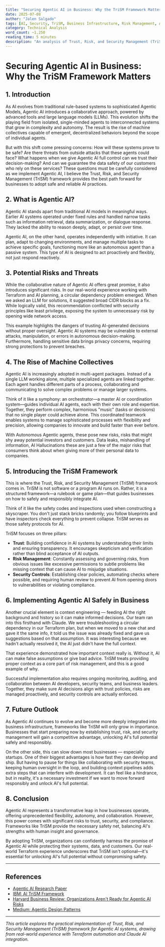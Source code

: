 ```yaml
---
title: "Securing Agentic AI in Business: Why the TriSM Framework Matters"
date: 2025-07-08
author: "Jalen Salgado"
tags: [AI, Security, TriSM, Business Infrastructure, Risk Management, Agentic AI]
category: Technical Analysis
word_count: ~1,250
reading_time: 5 minutes
description: "An analysis of Trust, Risk, and Security Management (TriSM) framework for safely implementing Agentic AI in business environments, with real-world examples from Terraform and Claude AI integration."
---
```


# Securing Agentic AI in Business: Why the TriSM Framework Matters

## 1. Introduction

As AI evolves from traditional rule-based systems to sophisticated Agentic Models, Agentic AI introduces a collaborative approach, powered by advanced tools and large language models (LLMs). This evolution shifts the playing field from isolated, single-minded agents to interconnected systems that grow in complexity and autonomy. The result is the rise of machine collectives capable of emergent, decentralized behaviors beyond the scope of individual agents.

But with this shift come pressing concerns: How will these systems prove to be safe? Are there threats from outside attacks that these agents could face? What happens when we give Agentic AI full control can we trust their decision-making? And can we guarantee the data safety of our customers who rely on these services? These questions must be carefully considered as we implement Agentic AI, I believe the Trust, Risk, and Security Management (TriSM) framework provides the best path forward for businesses to adopt safe and reliable AI practices.

## 2. What is Agentic AI?

Agentic AI stands apart from traditional AI models in meaningful ways. Earlier AI systems operated under fixed rules and handled narrow tasks such as information retrieval, data summarization, or dialogue response. They lacked the ability to reason deeply, adapt, or persist over time.

Agentic AI, on the other hand, operates independently with initiative. It can plan, adapt to changing environments, and manage multiple tasks to achieve specific goals, functioning more like an autonomous agent than a passive system. This type of AI is designed to act proactively and flexibly, not just respond reactively.

## 3. Potential Risks and Threats

While the collaborative nature of Agentic AI offers great promise, it also introduces significant risks. In our real-world experience working with Terraform and AI planning, a circular dependency problem emerged. When we asked an LLM for solutions, it suggested broad CIDR blocks as a fix. While logically valid, this recommendation conflicted with security principles like least privilege, exposing the system to unnecessary risk by opening wide network access.

This example highlights the dangers of trusting AI-generated decisions without proper oversight. Agentic AI systems may be vulnerable to external attacks, manipulation, or errors in autonomous decision-making. Furthermore, handling sensitive data brings privacy concerns, requiring strong protections to prevent breaches.

## 4. The Rise of Machine Collectives

Agentic AI is increasingly adopted in multi-agent packages. Instead of a single LLM working alone, multiple specialized agents are linked together. Each agent handles different parts of a process, collaborating and communicating to solve complex problems or manage larger systems.

Think of it like a symphony: an orchestrator—a master AI or coordination system—guides individual AI agents, each with their own role and expertise. Together, they perform complex, harmonious "music" (tasks or decisions) that no single player could achieve alone. This coordinated teamwork enables systems to manage sophisticated processes with flexibility and precision, allowing companies to innovate and build faster than ever before.

With Autonomous Agentic agents, these pose new risks, risks that might shy away potential investors and customers. Data leaks, mishandling of information, AI Hallucinations these are just a few of the major risks that consumers think about when giving more of their personal data to companies.

## 5. Introducing the TriSM Framework

This is where the Trust, Risk, and Security Management (TriSM) framework comes in. TriSM is not software or a program AI runs on. Rather, it is a structured framework—a rulebook or game plan—that guides businesses on how to safely and responsibly integrate AI.

Think of it like the safety codes and inspections used when constructing a skyscraper. You don't just stack bricks randomly; you follow blueprints and have inspectors check everything to prevent collapse. TriSM serves as those safety protocols for AI.

TriSM focuses on three pillars:

- **Trust**: Building confidence in AI systems by understanding their limits and ensuring transparency. It encourages skepticism and verification rather than blind acceptance of AI outputs.
- **Risk Management**: Constantly assessing and governing risks, from obvious issues like excessive permissions to subtle problems like missing context that can cause AI to misjudge situations.
- **Security Controls**: Establishing clear policies, automating checks where possible, and requiring human review to prevent AI from opening doors to vulnerabilities or violating compliance.

## 6. Implementing Agentic AI Safely in Business

Another crucial element is context engineering — feeding AI the right background and history so it can make informed decisions. Our team ran into this firsthand with Claude. We were troubleshooting a circular dependency in our Terraform plan, but when we moved to a new chat and gave it the same info, it told us the issue was already fixed and gave us suggestions based on that assumption. It was interesting because we hadn't actually resolved it, the AI just didn't have the full context.

That experience demonstrated how important context really is. Without it, AI can make false assumptions or give bad advice. TriSM treats providing proper context as a core part of risk management, and this is a good example of why.

Successful implementation also requires ongoing monitoring, auditing, and collaboration between AI developers, security teams, and business leaders. Together, they make sure AI decisions align with trust policies, risks are managed proactively, and security controls are actually enforced.

## 7. Future Outlook

As Agentic AI continues to evolve and become more deeply integrated into business infrastructure, frameworks like TriSM will only grow in importance. Businesses that start preparing now by establishing trust, risk, and security management will gain a competitive advantage, unlocking AI's full potential safely and responsibly.

On the other side, this can slow down most businesses — especially startups. One of their biggest advantages is how fast they can develop and ship. But having to pause for things like collaborating with security teams, keeping human oversight in the loop, and building context pipelines adds extra steps that can interfere with development. It can feel like a hindrance, but in reality, it's a necessary investment if we want to move forward responsibly and unlock AI's full potential.

## 8. Conclusion

Agentic AI represents a transformative leap in how businesses operate, offering unprecedented flexibility, autonomy, and collaboration. However, this power comes with significant risks to trust, security, and compliance. Frameworks like TriSM provide the necessary safety net, balancing AI's strengths with human insight and governance.

By adopting TriSM, organizations can confidently harness the promise of Agentic AI while protecting their systems, data, and customers. Our real-world Terraform experience underscores that TriSM isn't optional—it's essential for unlocking AI's full potential without compromising safety.

---

## References

- [Agentic AI Research Paper](https://arxiv.org/abs/2506.04133)
- [IBM: AI TriSM Framework](https://www.ibm.com/think/topics/ai-trism)
- [Harvard Business Review: Organizations Aren't Ready for Agentic AI Risks](https://hbr.org/2025/06/organizations-arent-ready-for-the-risks-of-agentic-ai)
- [Medium: Agentic Design Patterns](https://medium.com/@bijit211987/agentic-design-patterns-cbd0aae2962f)

---

*This article explores the practical implementation of Trust, Risk, and Security Management (TriSM) framework for Agentic AI systems, drawing from real-world experience with Terraform automation and Claude AI integration.*